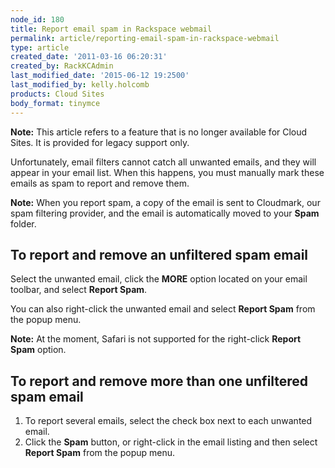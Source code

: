 ```yaml
---
node_id: 180
title: Report email spam in Rackspace webmail
permalink: article/reporting-email-spam-in-rackspace-webmail
type: article
created_date: '2011-03-16 06:20:31'
created_by: RackKCAdmin
last_modified_date: '2015-06-12 19:2500'
last_modified_by: kelly.holcomb
products: Cloud Sites
body_format: tinymce
---
```


**Note:** This article refers to a feature that is no longer available
for Cloud Sites. It is provided for legacy support only.

Unfortunately, email filters cannot catch all unwanted emails, and they
will appear in your email list. When this happens, you must manually
mark these emails as spam to report and remove them.

**Note:** When you report spam, a copy of the email is sent to
Cloudmark, our spam filtering provider, and the email is automatically
moved to your **Spam** folder.

To report and remove an unfiltered spam email
---------------------------------------------

Select the unwanted email, click the **MORE** option located on your
email toolbar, and select **Report Spam**.

You can also right-click the unwanted email and select **Report Spam**
from the popup menu.

**Note:** At the moment, Safari is not supported for the right-click
**Report Spam** option.

To report and remove more than one unfiltered spam email
--------------------------------------------------------

1.  To report several emails, select the check box next to each unwanted
    email.
2.  Click the **Spam** button, or right-click in the email listing and
    then select **Report Spam** from the popup menu.


